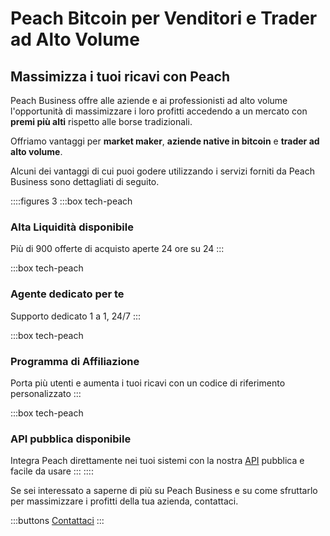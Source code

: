 
# Peach Bitcoin per Venditori e Trader ad Alto Volume

## Massimizza i tuoi ricavi con Peach

Peach Business offre alle aziende e ai professionisti ad alto volume l'opportunità di massimizzare i loro profitti accedendo a un mercato con **premi più alti** rispetto alle borse tradizionali.

Offriamo vantaggi per **market maker**, **aziende native in bitcoin** e **trader ad alto volume**.

Alcuni dei vantaggi di cui puoi godere utilizzando i servizi forniti da Peach Business sono dettagliati di seguito.

::::figures 3
:::box tech-peach

### Alta Liquidità disponibile

Più di 900 offerte di acquisto aperte 24 ore su 24
:::

:::box tech-peach

### Agente dedicato per te

Supporto dedicato 1 a 1, 24/7
:::

:::box tech-peach

### Programma di Affiliazione

Porta più utenti e aumenta i tuoi ricavi con un codice di riferimento personalizzato
:::

:::box tech-peach

### API pubblica disponibile

Integra Peach direttamente nei tuoi sistemi con la nostra [API](https://docs.peachbitcoin.com/#introduction) pubblica e facile da usare
:::
::::

Se sei interessato a saperne di più su Peach Business e su come sfruttarlo per massimizzare i profitti della tua azienda, contattaci.

:::buttons
[Contattaci](mailto:$contactEmail$)
:::

